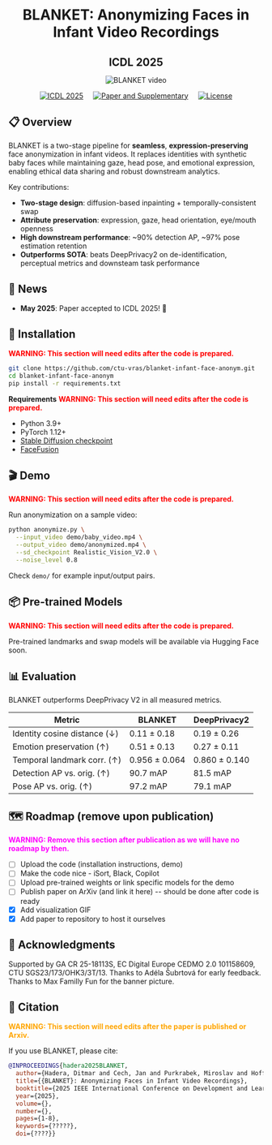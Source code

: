 </h1><div id="toc">
  <ul align="center" style="list-style: none; padding: 0; margin: 0;">
    <summary>
      <h1 style="margin-bottom: 0.0em;">
        BLANKET: Anonymizing Faces in Infant Video Recordings
      </h1>
    </summary>
  </ul>
</div>
</h1><div id="toc">
  <ul align="center" style="list-style: none; padding: 0; margin: 0;">
    <summary>
      <h2 style="margin-bottom: 0.2em;">
        ICDL 2025
      </h2>
    </summary>
  </ul>
</div>

<div align="center">

![BLANKET video](resources/BLANKET_video.gif)


[![ICDL 2025](https://img.shields.io/badge/Accepted%20to-ICDL%202025-blue)](https://icdl2025.fel.cvut.cz) &nbsp;&nbsp;&nbsp;
[![Paper and Supplementary](https://img.shields.io/badge/Paper%20+%20Supplementary-arXiv-red)](resources/BLANKET.pdf) &nbsp;&nbsp;&nbsp;
[![License](https://img.shields.io/badge/License-GPL%203.0-green.svg)](LICENSE)

</div>

## 📋 Overview

BLANKET is a two-stage pipeline for **seamless**, **expression-preserving** face anonymization in infant videos. It replaces identities with synthetic baby faces while maintaining gaze, head pose, and emotional expression, enabling ethical data sharing and robust downstream analytics.

Key contributions:
- **Two-stage design**: diffusion-based inpainting + temporally-consistent swap  
- **Attribute preservation**: expression, gaze, head orientation, eye/mouth openness  
- **High downstream performance**: ~90% detection AP, ~97% pose estimation retention  
- **Outperforms SOTA**: beats DeepPrivacy2 on de-identification, perceptual metrics and downsteam task performance

## 📢 News

- **May 2025**: Paper accepted to ICDL 2025! 🎉

## 🚀 Installation
<span style="color:red; font-weight:bold">WARNING: This section will need edits after the code is prepared.</span>

```bash
git clone https://github.com/ctu-vras/blanket-infant-face-anonym.git
cd blanket-infant-face-anonym
pip install -r requirements.txt
```

**Requirements**
<span style="color:red; font-weight:bold">WARNING: This section will need edits after the code is prepared.</span>

* Python 3.9+
* PyTorch 1.12+
* [Stable Diffusion checkpoint](https://huggingface.co/SG161222/Realistic_Vision_V2.0)
* [FaceFusion](https://github.com/facefusion/facefusion)

## 🎬 Demo
<span style="color:red; font-weight:bold">WARNING: This section will need edits after the code is prepared.</span>

Run anonymization on a sample video:

```bash
python anonymize.py \
  --input_video demo/baby_video.mp4 \
  --output_video demo/anonymized.mp4 \
  --sd_checkpoint Realistic_Vision_V2.0 \
  --noise_level 0.8
```

Check `demo/` for example input/output pairs.

## 📦 Pre-trained Models
<span style="color:red; font-weight:bold">WARNING: This section will need edits after the code is prepared.</span>

Pre-trained landmarks and swap models will be available via Hugging Face soon.

## 📊 Evaluation

BLANKET outperforms DeepPrivacy V2 in all measured metrics.


| Metric                          | BLANKET       | DeepPrivacy2  |
| ------------------------------- | ------------- | ------------- |
| Identity cosine distance (↓)    | 0.11 ± 0.18   | 0.19 ± 0.26   |
| Emotion preservation (↑)        | 0.51 ± 0.13   | 0.27 ± 0.11   |
| Temporal landmark corr. (↑)     | 0.956 ± 0.064 | 0.860 ± 0.140 |
| Detection AP vs. orig. (↑)      | 90.7 mAP      | 81.5 mAP      |
| Pose AP vs. orig. (↑)           | 97.2 mAP      | 79.1 mAP      |

## 🗺️ Roadmap (remove upon publication)
<span style="color:magenta; font-weight:bold">WARNING: Remove this section after publication as we will have no roadmap by then.</span>

* [ ] Upload the code (installation instructions, demo)
* [ ] Make the code nice - iSort, Black, Copilot
* [ ] Upload pre-trained weights or link specific models for the demo
* [ ] Publish paper on ArXiv (and link it here) -- should be done after code is ready
* [x] Add visualization GIF
* [x] Add paper to repository to host it ourselves

## 🙏 Acknowledgments

Supported by GA CR 25-18113S, EC Digital Europe CEDMO 2.0 101158609, CTU SGS23/173/OHK3/3T/13.
Thanks to Adéla Šubrtová for early feedback.
Thanks to Max Familly Fun for the banner picture.

## 📝 Citation
<span style="color:orange; font-weight:bold">WARNING: This section will need edits after the paper is published or Arxiv.</span>

If you use BLANKET, please cite:

```bibtex
@INPROCEEDINGS{hadera2025BLANKET,
  author={Hadera, Ditmar and Cech, Jan and Purkrabek, Miroslav and Hoffmann, Matej},
  title={{BLANKET}: Anonymizing Faces in Infant Video Recordings},
  booktitle={2025 IEEE International Conference on Development and Learning (ICDL)}, 
  year={2025},
  volume={},
  number={},
  pages={1-8},
  keywords={?????},
  doi={????}}
```

